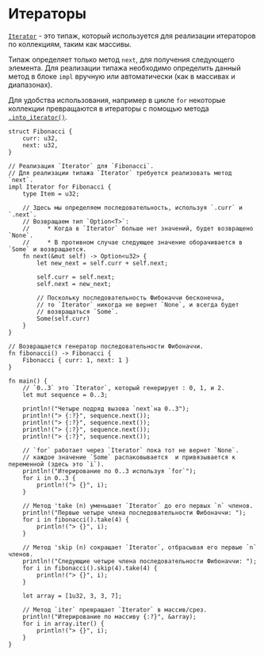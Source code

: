 # Итераторы

[`Iterator`][iter] - это типаж, который используется для реализации итераторов
по коллекциям, таким как массивы.

Типаж определяет только метод `next`, для получения следующего элемента.
Для реализации типажа необходимо определить данный метод в блоке `impl`
вручную или автоматически (как в массивах и диапазонах).

Для удобства использования, например в цикле `for` некоторые коллекции
превращаются в итераторы с помощью метода [`.into_iterator()`][intoiter].

```rust,editable
struct Fibonacci {
    curr: u32,
    next: u32,
}

// Реализация `Iterator` для `Fibonacci`.
// Для реализации типажа `Iterator` требуется реализовать метод `next`.
impl Iterator for Fibonacci {
    type Item = u32;
    
    // Здесь мы определяем последовательность, используя `.curr` и `.next`.
    // Возвращаем тип `Option<T>`:
    //     * Когда в `Iterator` больше нет значений, будет возвращено `None`.
    //     * В противном случае следующее значение оборачивается в `Some` и возвращается.
    fn next(&mut self) -> Option<u32> {
        let new_next = self.curr + self.next;

        self.curr = self.next;
        self.next = new_next;

        // Поскольку последовательность Фибоначчи бесконечна,
        // то `Iterator` никогда не вернет `None`, и всегда будет
        // возвращаться `Some`.
        Some(self.curr)
    }
}

// Возвращается генератор последовательности Фибоначчи.
fn fibonacci() -> Fibonacci {
    Fibonacci { curr: 1, next: 1 }
}

fn main() {
    // `0..3` это `Iterator`, который генерирует : 0, 1, и 2.
    let mut sequence = 0..3;

    println!("Четыре подряд вызова `next`на 0..3");
    println!("> {:?}", sequence.next());
    println!("> {:?}", sequence.next());
    println!("> {:?}", sequence.next());
    println!("> {:?}", sequence.next());

    // `for` работает через `Iterator` пока тот не вернет `None`.
    // каждое значение `Some` распаковывается  и привязывается к переменной (здесь это `i`).
    println!("Итерирование по 0..3 используя `for`");
    for i in 0..3 {
        println!("> {}", i);
    }

    // Метод 'take (n) уменьшает `Iterator` до его первых `n` членов.
    println!("Первые четыре члена последовательности Фибоначчи: ");
    for i in fibonacci().take(4) {
        println!("> {}", i);
    }

    // Метод 'skip (n) сокращает `Iterator`, отбрасывая его первые `n` членов.
    println!("Следующие четыре члена последовательности Фибоначчи: ");
    for i in fibonacci().skip(4).take(4) {
        println!("> {}", i);
    }

    let array = [1u32, 3, 3, 7];

    // Метод `iter` превращает `Iterator` в массив/срез.
    println!("Итерирование по массиву {:?}", &array);
    for i in array.iter() {
        println!("> {}", i);
    }
}
```

[intoiter]: https://doc.rust-lang.org/std/iter/trait.IntoIterator.html
[iter]: https://doc.rust-lang.org/core/iter/trait.Iterator.html
